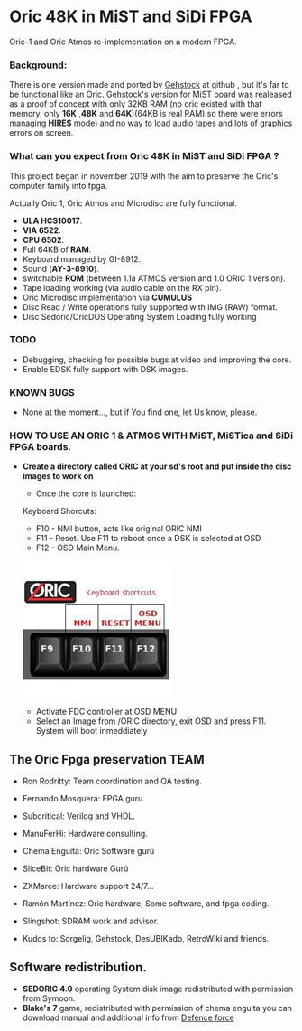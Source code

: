 # Oric 48K in MiST and SiDi FPGA

Oric-1 and Oric Atmos re-implementation on a modern FPGA.

### Background:

There is one version made and ported by [Gehstock](https://github.com/Gehstock/Mist_FPGA/tree/master/Computer_MiST/OricInFPGA_MiST) at github , but it's far to be functional like an Oric. Gehstock's version for MiST board was realeased as a proof of concept with only 32KB RAM (no oric existed with that memory, only **16K** ,**48K** and **64K**)(64KB is real RAM) so there were errors managing **HIRES** mode) and no way to load audio tapes and lots of graphics errors on screen.

### What can you expect from Oric 48K in MiST and SiDi FPGA ?

This project began in november 2019 with the aim to preserve the Oric's computer family into fpga.

Actually Oric 1, Oric Atmos and Microdisc are fully functional.
* **ULA HCS10017**.
* **VIA 6522**.
* **CPU 6502**.
* Full 64KB of **RAM**.
* Keyboard managed by GI-8912.
* Sound (**AY-3-8910**).
* switchable **ROM** (between 1.1a ATMOS version and 1.0 ORIC 1 version).
* Tape loading working (via audio cable on the RX pin).
* Oric Microdisc implementation vía **CUMULUS**
* Disc Read / Write operations fully supported with IMG (RAW) format.
* Disc Sedoric/OricDOS Operating System Loading fully working

### TODO

 * Debugging, checking for possible bugs at video and improving the core.
 * Enable EDSK fully support with DSK images.

### KNOWN BUGS

   * None at the moment..., but if You find one, let Us know, please.
   
### HOW TO USE AN ORIC 1 & ATMOS WITH MiST, MiSTica and SiDi FPGA boards.

* **Create a directory called ORIC at your sd's root and put inside the disc images to work on**

   * Once the core is launched:
   
   Keyboard Shorcuts:
   * F10 - NMI button, acts like original ORIC NMI
   * F11 - Reset. Use F11 to reboot once a DSK is selected at OSD
   * F12 - OSD Main Menu.

   ![shortcuts](img/shorcuts.jpg?raw=true "Keyboard shortcuts")   
   
   * Activate FDC controller at OSD MENU
   * Select an Image from /ORIC directory, exit OSD and press F11. System will boot inmeddiately

   

## The Oric Fpga preservation TEAM

   * Ron Rodritty:  Team coordination and QA testing.
   * Fernando Mosquera: FPGA guru.
   * Subcritical: Verilog and VHDL.
   * ManuFerHi: Hardware consulting.
   * Chema Enguita: Oric Software gurú
   * SliceBit: Oric hardware Gurú
   * ZXMarce: Hardware support 24/7... 
   * Ramón Martínez:  Oric hardware, Some software, and fpga coding.
   * Slingshot: SDRAM work and advisor.
   
* Kudos to: Sorgelig, Gehstock, DesUBIKado, RetroWiki and friends.

## Software redistribution.
* **SEDORIC 4.0** operating System disk image redistributed with permission from Symoon.
* **Blake's 7** game, redistributed with permission of chema enguita you can download manual and additional info from [Defence force](http://www.defence-force.org/index.php?page=games&game=blakes7) 
